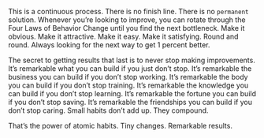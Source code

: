 This is a continuous process. There is no finish line. There is no
`permanent` solution. Whenever you’re looking to improve, you can
rotate through the Four Laws of Behavior Change until you find the
next bottleneck. Make it obvious. Make it attractive. Make it easy.
Make it satisfying. Round and round. Always looking for the next way
to get 1 percent better.

The secret to getting results that last is to never stop making
improvements. It’s remarkable what you can build if you just don’t
stop. It’s remarkable the business you can build if you don’t stop
working. It’s remarkable the body you can build if you don’t stop
training. It’s remarkable the knowledge you can build if you don’t stop
learning. It’s remarkable the fortune you can build if you don’t stop
saving. It’s remarkable the friendships you can build if you don’t stop
caring. Small habits don’t add up. They compound.

That’s the power of atomic habits. Tiny changes. Remarkable
results.